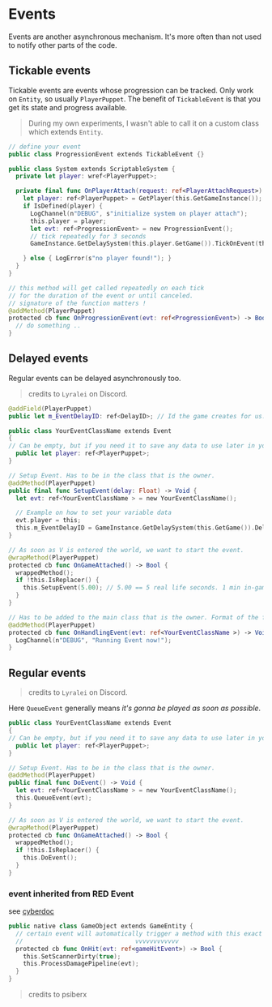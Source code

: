 # Events

Events are another asynchronous mechanism.
It's more often than not used to notify other parts of the code.

## Tickable events

Tickable events are events whose progression can be tracked.
Only work on `Entity`, so usually `PlayerPuppet`.
The benefit of `TickableEvent` is that you get its state and progress available.

> During my own experiments, I wasn't able to call it on a custom class which extends `Entity`.

```swift
// define your event
public class ProgressionEvent extends TickableEvent {}

public class System extends ScriptableSystem {
  private let player: wref<PlayerPuppet>;

  private final func OnPlayerAttach(request: ref<PlayerAttachRequest>) -> Void {
    let player: ref<PlayerPuppet> = GetPlayer(this.GetGameInstance());
    if IsDefined(player) {
      LogChannel(n"DEBUG", s"initialize system on player attach");
      this.player = player;
      let evt: ref<ProgressionEvent> = new ProgressionEvent();
      // tick repeatedly for 3 seconds
      GameInstance.GetDelaySystem(this.player.GetGame()).TickOnEvent(this.player, evt, 3.);

    } else { LogError(s"no player found!"); }
  }
}

// this method will get called repeatedly on each tick
// for the duration of the event or until canceled.
// signature of the function matters !
@addMethod(PlayerPuppet)
protected cb func OnProgressionEvent(evt: ref<ProgressionEvent>) -> Bool {
  // do something ..
}
```

## Delayed events

Regular events can be delayed asynchronously too.

> credits to `Lyralei` on Discord.

```swift
@addField(PlayerPuppet)
public let m_EventDelayID: ref<DelayID>; // Id the game creates for us. This is necessary for eventually cancelling your event if you ever have to.

public class YourEventClassName extends Event 
{
// Can be empty, but if you need it to save any data to use later in your "handling" function, make sure to add the necessary variables here.
  public let player: ref<PlayerPuppet>;
}

// Setup Event. Has to be in the class that is the owner.
@addMethod(PlayerPuppet)
public final func SetupEvent(delay: Float) -> Void {
  let evt: ref<YourEventClassName > = new YourEventClassName();

  // Example on how to set your variable data 
  evt.player = this;
  this.m_EventDelayID = GameInstance.GetDelaySystem(this.GetGame()).DelayEvent(this, evt, delay, false);
}

// As soon as V is entered the world, we want to start the event.
@wrapMethod(PlayerPuppet)
protected cb func OnGameAttached() -> Bool {
  wrappedMethod();
  if !this.IsReplacer() {
    this.SetupEvent(5.00); // 5.00 == 5 real life seconds. 1 min in-game is 10 real seconds.
  }
}

// Has to be added to the main class that is the owner. Format of the function is important! This is how we call our handling function:
@addMethod(PlayerPuppet)
protected cb func OnHandlingEvent(evt: ref<YourEventClassName >) -> Void {
  LogChannel(n"DEBUG", "Running Event now!");
}
```

## Regular events

> credits to `Lyralei` on Discord.

Here `QueueEvent` generally means *it's gonna be played as soon as possible*.

```swift
public class YourEventClassName extends Event 
{
// Can be empty, but if you need it to save any data to use later in your "handling" function, make sure to add the necessary variables here.
  public let player: ref<PlayerPuppet>;
}

// Setup Event. Has to be in the class that is the owner.
@addMethod(PlayerPuppet)
public final func DoEvent() -> Void {
  let evt: ref<YourEventClassName > = new YourEventClassName();
  this.QueueEvent(evt);
}

// As soon as V is entered the world, we want to start the event.
@wrapMethod(PlayerPuppet)
protected cb func OnGameAttached() -> Bool {
  wrappedMethod();
  if !this.IsReplacer() {
    this.DoEvent();
  }
}
```

### event inherited from RED Event

see [cyberdoc](https://jac3km4.github.io/cyberdoc/#27273)

```swift
public native class GameObject extends GameEntity {
  // certain event will automatically trigger a method with this exact signature
  //                               vvvvvvvvvvvv
  protected cb func OnHit(evt: ref<gameHitEvent>) -> Bool {
    this.SetScannerDirty(true);
    this.ProcessDamagePipeline(evt);
  }
}
```

> credits to psiberx
